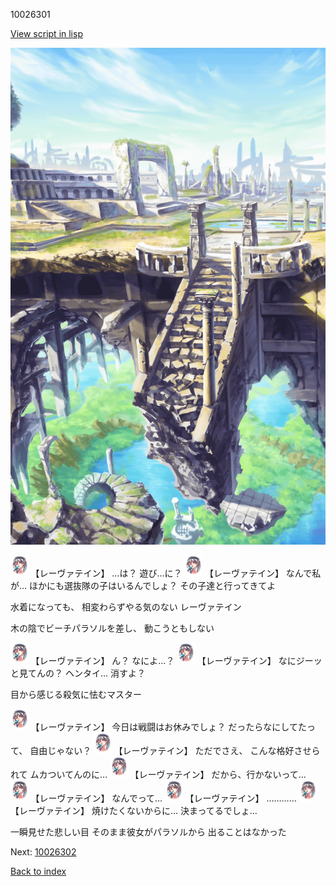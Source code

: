 10026301

[View script in lisp](../scripts/10026301.txt)

![antiquity.png](../images/backgrounds/antiquity.png)

<img src="../images/units/100261.png" alt="100261.png" height="34"/>
【レーヴァテイン】
…は？
遊び…に？

<img src="../images/units/100261.png" alt="100261.png" height="34"/>
【レーヴァテイン】
なんで私が…
ほかにも選抜隊の子はいるんでしょ？
その子達と行ってきてよ

水着になっても、
相変わらずやる気のない
レーヴァテイン

木の陰でビーチパラソルを差し、
動こうともしない

<img src="../images/units/100261.png" alt="100261.png" height="34"/>
【レーヴァテイン】
ん？
なによ…？

<img src="../images/units/100261.png" alt="100261.png" height="34"/>
【レーヴァテイン】
なにジーッと見てんの？
ヘンタイ…
消すよ？

目から感じる殺気に怯むマスター

<img src="../images/units/100261.png" alt="100261.png" height="34"/>
【レーヴァテイン】
今日は戦闘はお休みでしょ？
だったらなにしてたって、
自由じゃない？

<img src="../images/units/100261.png" alt="100261.png" height="34"/>
【レーヴァテイン】
ただでさえ、
こんな格好させられて
ムカついてんのに…

<img src="../images/units/100261.png" alt="100261.png" height="34"/>
【レーヴァテイン】
だから、行かないって…

<img src="../images/units/100261.png" alt="100261.png" height="34"/>
【レーヴァテイン】
なんでって…

<img src="../images/units/100261.png" alt="100261.png" height="34"/>
【レーヴァテイン】
…………

<img src="../images/units/100261.png" alt="100261.png" height="34"/>
【レーヴァテイン】
焼けたくないからに…
決まってるでしょ…

一瞬見せた悲しい目
そのまま彼女がパラソルから
出ることはなかった

Next: [10026302](10026302.md)

[Back to index](index.md)
